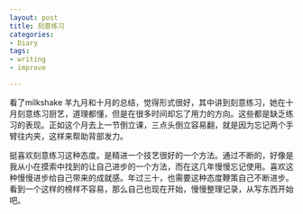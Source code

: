 ```yaml
---
layout: post
title: 刻意练习
categories: 
- Diary
tags:
- writing
- improve

---
```


看了milkshake 羊九月和十月的总结，觉得形式很好，其中讲到刻意练习，她在十月刻意练习厨艺，道理都懂，但是在很多时间却忘了用力的方向。这些都是缺乏练习的表现。正如这个月去上一节倒立课，三点头倒立容易翻，就是因为忘记两个手臂往内夹，这样来帮助背部发力。

挺喜欢刻意练习这种态度。是精进一个技艺很好的一个方法。通过不断的，好像是我从小在摸索中找到的让自己进步的一个方法，而在这几年慢慢忘记使用。喜欢这种慢慢进步给自己带来的成就感。年过三十，也需要这种态度鞭策自己不断进步。看到一个这样的榜样不容易，那么自己也现在开始，慢慢整理记录，从写东西开始吧。
